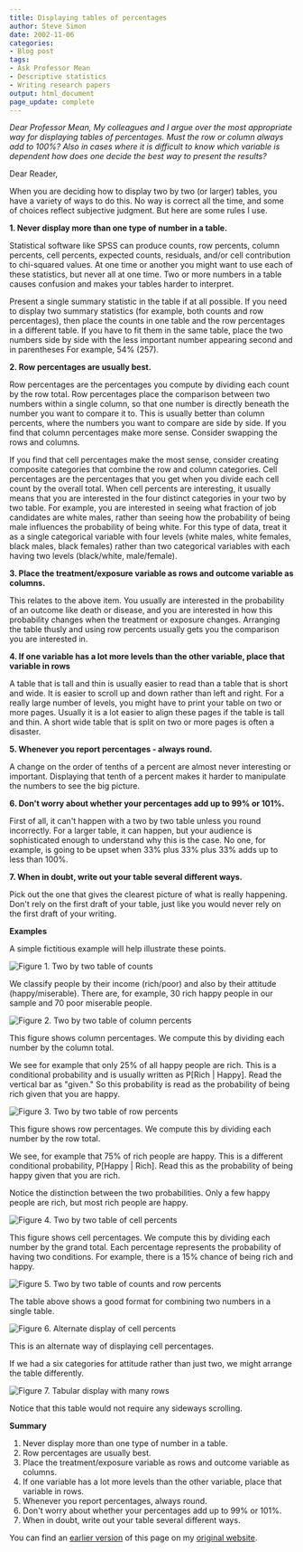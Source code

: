 ```yaml
---
title: Displaying tables of percentages
author: Steve Simon
date: 2002-11-06
categories:
- Blog post
tags:
- Ask Professor Mean
- Descriptive statistics
- Writing research papers
output: html_document
page_update: complete
---
```


*Dear Professor Mean, My colleagues and I argue over the most appropriate way for displaying tables of percentages. Must the row or column always add to 100%? Also in cases where it is difficult to know which variable is dependent how does one decide the best way to present the results?*

<!---more--->

Dear Reader,

When you are deciding how to display two by two (or larger) tables, you have a variety of ways to do this. No way is correct all the time, and some of choices reflect subjective judgment. But here are some rules I use.

**1. Never display more than one type of number in a table.**

Statistical software like SPSS can produce counts, row percents, column percents, cell percents, expected counts, residuals, and/or cell contribution to chi-squared values. At one time or another you might want to use each of these statistics, but never all at one time. Two or more numbers in a table causes confusion and makes your tables harder to interpret.

Present a single summary statistic in the table if at all possible. If you need to display two summary statistics (for example, both counts and row percentages), then place the counts in one table and the row percentages in a different table. If you have to fit them in the same table, place the two numbers side by side with the less important number appearing second and in parentheses For example, 54% (257).

**2. Row percentages are usually best.** 

Row percentages are the percentages you compute by dividing each count by the row total. Row percentages place the comparison between two numbers within a single column, so that one number is directly beneath the number you want to compare it to. This is usually better than column percents, where the numbers you want to compare are side by side. If you find that column percentages make more sense. Consider swapping the rows and columns.

If you find that cell percentages make the most sense, consider creating composite categories that combine the row and column categories. Cell percentages are the percentages that you get when you divide each cell count by the overall total. When cell percents are interesting, it usually means that you are interested in the four distinct categories in your two by two table. For example, you are interested in seeing what fraction of job candidates are white males, rather than seeing how the probability of being male influences the probability of being white. For this type of data, treat it as a single categorical variable with four levels (white males, white females, black males, black females) rather than two categorical variables with each having two levels (black/white, male/female).

**3. Place the treatment/exposure variable as rows and outcome variable as columns.**

This relates to the above item. You usually are interested in the probability of an outcome like death or disease, and you are interested in how this probability changes when the treatment or exposure changes. Arranging the table thusly and using row percents usually gets you the comparison you are interested in.

**4. If one variable has a lot more levels than the other variable, place that variable in rows**

A table that is tall and thin is usually easier to read than a table that is short and wide. It is easier to scroll up and down rather than left and right. For a really large number of levels, you might have to print your table on two or more pages. Usually it is a lot easier to align these pages if the table is tall and thin. A short wide table that is split on two or more pages is often a disaster.

**5. Whenever you report percentages - always round.**

A change on the order of tenths of a percent are almost never interesting or important. Displaying that tenth of a percent makes it harder to manipulate the numbers to see the big picture.

**6. Don't worry about whether your percentages add up to 99% or 101%.**

First of all, it can't happen with a two by two table unless you round incorrectly. For a larger table, it can happen, but your audience is sophisticated enough to understand why this is the case. No one, for example, is going to be upset when 33% plus 33% plus 33% adds up to less than 100%.

**7. When in doubt, write out your table several different ways.**

Pick out the one that gives the clearest picture of what is really happening. Don't rely on the first draft of your table, just like you would never rely on the first draft of your writing.

**Examples**

A simple fictitious example will help illustrate these points.

![Figure 1. Two by two table of counts](http://www.pmean.com/new-images/02/percentage-0201.gif)

We classify people by their income (rich/poor) and also by their attitude (happy/miserable). There are, for example, 30 rich happy people in our sample and 70 poor miserable people.

![Figure 2. Two by two table of column percents](http://www.pmean.com/new-images/02/percentage-0202.gif)

This figure shows column percentages. We compute this by dividing each number by the column total.

We see for example that only 25% of all happy people are rich. This is a conditional probability and is usually written as P[Rich | Happy]. Read the vertical bar as "given." So this probability is read as the probability of being rich given that you are happy.

![Figure 3. Two by two table of row percents](http://www.pmean.com/new-images/02/percentage-0203.gif)

This figure shows row percentages. We compute this by dividing each number by the row total.

We see, for example that 75% of rich people are happy. This is a
different conditional probability, P[Happy | Rich]. Read this as the probability of being happy given that you are rich.

Notice the distinction between the two probabilities. Only a few happy people are rich, but most rich people are happy.

![Figure 4. Two by two table of cell percents](http://www.pmean.com/new-images/02/percentage-0204.gif)

This figure shows cell percentages. We compute this by dividing each number by the grand total. Each percentage represents the probability of having two conditions. For example, there is a 15% chance of being rich and happy.

![Figure 5. Two by two table of counts and row percents](http://www.pmean.com/new-images/02/percentage-0205.gif)

The table above shows a good format for combining two numbers in a single table.

![Figure 6. Alternate display of cell percents](http://www.pmean.com/new-images/02/percentage-0206.gif)

This is an alternate way of displaying cell percentages.

If we had a six categories for attitude rather than just two, we might arrange the table differently.

![Figure 7. Tabular display with many rows](http://www.pmean.com/new-images/02/percentage-0207.gif)

Notice that this table would not require any sideways scrolling.

**Summary**

1.  Never display more than one type of number in a table.
2.  Row percentages are usually best.
3.  Place the treatment/exposure variable as rows and outcome variable as columns.
4.  If one variable has a lot more levels than the other variable, place that variable in rows.
5.  Whenever you report percentages, always round.
6.  Don't worry about whether your percentages add up to 99% or 101%.
7.  When in doubt, write out your table several different ways.

You can find an [earlier version][sim1] of this page on my [original website][sim2].

[sim1]: http://www.pmean.com/02/percentage.html
[sim2]: http://www.pmean.com/original_site.html
